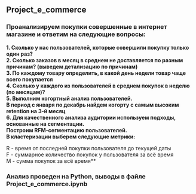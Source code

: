 ## Project_e_commerce
### Проанализируем покупки совершенные в интернет магазине и ответим на следующие вопросы:  

**1. Сколько у нас пользователей, которые совершили покупку только один раз?**  
**2. Сколько заказов в месяц в среднем не доставляется по разным причинам? (выведем детализацию по причинам)**  
**3. По каждому товару определить, в какой день недели товар чаще всего покупается**  
**4. Сколько у каждого из пользователей в среднем покупок в неделю (по месяцам)?**  
**5. Выполним когортный анализ пользователей.  
    В период с января по декабрь найдем когорту с самым высоким retention на 3-й месяц**  
**6. Для качественного анализа аудитории используем подходы, основанные на сегментации.   
Построим RFM-сегментацию пользователей.  
В кластеризации выберем следующие метрики:**

R - время от последней покупки пользователя до текущей даты  
F - суммарное количество покупок у пользователя за всё время   
M - сумма покупок за всё время**  

### Анализ проведен на Python, выводы в файле Project_e_commerce.ipynb
